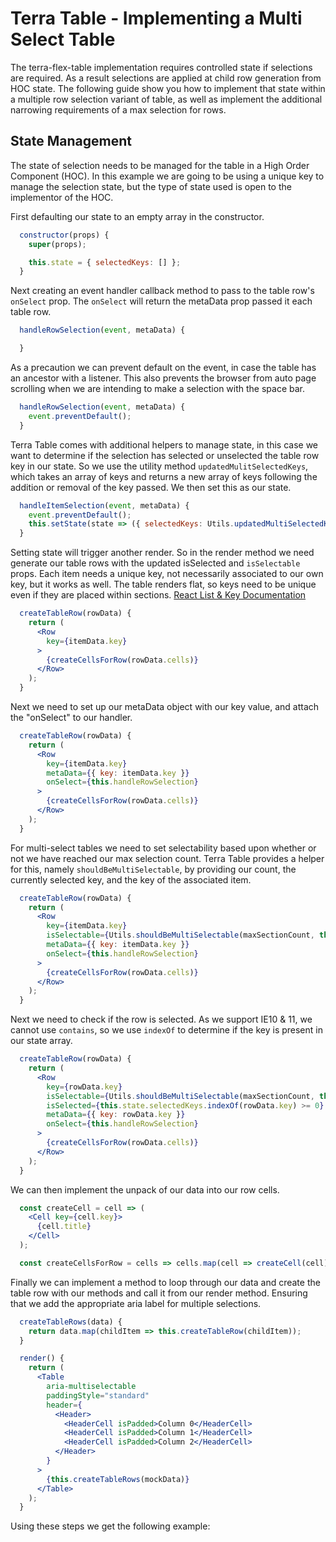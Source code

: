 # Terra Table - Implementing a Multi Select Table

The terra-flex-table implementation requires controlled state if selections are required. As a result selections are applied at child row generation from HOC state. The following guide show you how to implement that state within a multiple row selection variant of table, as well as implement the additional narrowing requirements of a max selection for rows.

## State Management
The state of selection needs to be managed for the table in a High Order Component (HOC). In this example we are going to be using a unique key to manage the selection state, but the type of state used is open to the implementor of the HOC.

 First defaulting our state to an empty array in the constructor. 
```jsx
  constructor(props) {
    super(props);

    this.state = { selectedKeys: [] };
  }
```
Next creating an event handler callback method to pass to the table row's `onSelect` prop. The `onSelect` will return the metaData prop passed it each table row.
```jsx
  handleRowSelection(event, metaData) {

  }
```
As a precaution we can prevent default on the event, in case the table has an ancestor with a listener. This also prevents the browser from auto page scrolling when we are intending to make a selection with the space bar.
```jsx
  handleRowSelection(event, metaData) {
    event.preventDefault();
  }
```
Terra Table comes with additional helpers to manage state, in this case we want to determine if the selection has selected or unselected the table row key in our state. So we use the utility method `updatedMulitSelectedKeys`, which takes an array of keys and returns a new array of keys following the addition or removal of the key passed. We then set this as our state.
```jsx
  handleItemSelection(event, metaData) {
    event.preventDefault();
    this.setState(state => ({ selectedKeys: Utils.updatedMultiSelectedKeys(state.selectedKeys, metaData.key) }));
  }
```
Setting state will trigger another render. So in the render method we need generate our table rows with the updated isSelected and `isSelectable` props. Each item needs a unique key, not necessarily associated to our own key, but it works as well. The table renders flat, so keys need to be unique even if they are placed within sections.
[React List & Key Documentation](https://reactjs.org/docs/lists-and-keys.html)
```jsx
  createTableRow(rowData) {
    return (
      <Row
        key={itemData.key}
      >
        {createCellsForRow(rowData.cells)}
      </Row>
    );
  }
```
Next we need to set up our metaData object with our key value, and attach the "onSelect" to our handler.
```jsx
  createTableRow(rowData) {
    return (
      <Row
        key={itemData.key}
        metaData={{ key: itemData.key }}
        onSelect={this.handleRowSelection}
      >
        {createCellsForRow(rowData.cells)}
      </Row>
    );
  }
```
For multi-select tables we need to set selectability based upon whether or not we have reached our max selection count.  Terra Table provides a helper for this, namely `shouldBeMultiSelectable`, by providing our count, the currently selected key, and the key of the associated item.
```jsx
  createTableRow(rowData) {
    return (
      <Row
        key={itemData.key}
        isSelectable={Utils.shouldBeMultiSelectable(maxSectionCount, this.state.selectedKeys, itemData.key)}
        metaData={{ key: itemData.key }}
        onSelect={this.handleRowSelection}
      >
        {createCellsForRow(rowData.cells)}
      </Row>
    );
  }
```
Next we need to check if the row is selected. As we support IE10 & 11, we cannot use `contains`, so we use `indexOf` to determine if the key is present in our state array.
```jsx
  createTableRow(rowData) {
    return (
      <Row
        key={rowData.key}
        isSelectable={Utils.shouldBeMultiSelectable(maxSectionCount, this.state.selectedKeys, rowData.key)}
        isSelected={this.state.selectedKeys.indexOf(rowData.key) >= 0}
        metaData={{ key: rowData.key }}
        onSelect={this.handleRowSelection}
      >
        {createCellsForRow(rowData.cells)}
      </Row>
    );
  }
```
We can then implement the unpack of our data into our row cells.
```jsx
  const createCell = cell => (
    <Cell key={cell.key}>
      {cell.title}
    </Cell>
  );

  const createCellsForRow = cells => cells.map(cell => createCell(cell));
```
Finally we can implement a method to loop through our data and create the table row with our methods and call it from our render method.
Ensuring that we add the appropriate aria label for multiple selections.
```jsx
  createTableRows(data) {
    return data.map(childItem => this.createTableRow(childItem));
  }

  render() {
    return (
      <Table
        aria-multiselectable
        paddingStyle="standard"
        header={
          <Header>
            <HeaderCell isPadded>Column 0</HeaderCell>
            <HeaderCell isPadded>Column 1</HeaderCell>
            <HeaderCell isPadded>Column 2</HeaderCell>
          </Header> 
        }
      >
        {this.createTableRows(mockData)}
      </Table>
    );
  }
  ```
  Using these steps we get the following example:
